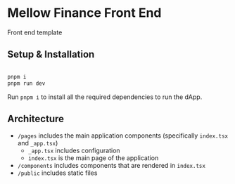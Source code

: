 # Mellow Finance Front End
Front end template

## Setup & Installation

```bash

pnpm i
pnpm run dev
```
Run `pnpm i` to install all the required dependencies to run the dApp.

## Architecture

-   `/pages` includes the main application components (specifically `index.tsx` and `_app.tsx`)
    -   `_app.tsx` includes configuration
    -   `index.tsx` is the main page of the application
-   `/components` includes components that are rendered in `index.tsx`
-   `/public` includes static files
